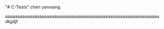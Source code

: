 "# C-Tests" 
chen yanxiang 

aaaaaaaaaaaaaaaaaaaaaaaaaaaaaaaaaaaaaaaaaaaaaaaaaaaaaaaaaaaaaaa
dkjjdjf